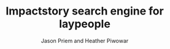 ---
author: Jason Priem and Heather Piwowar
funder: Arcadia, a charitable fund of Lisbet Rausing and Peter Baldwin
layout: grant
link:
- https://docs.google.com/document/d/15uPCMedD67iyBcapaehbSCIrzGdI-DH8eTnwmtJrqOk/edit?usp=sharing
- https://docs.google.com/document/d/1pv_rSXZgcVai74J_mPmhYWCe_1RtnlZQUxIYzDInO24/edit?usp=sharing
- https://docs.google.com/document/d/1-q3MWF2dpyF_LaCQbTtEqYAHQmTiPE31C6oEKYNJgDs/edit?usp=sharing
- https://docs.google.com/document/d/1B7SMv2dl4A0TQzLkboYElu7Iv6b_CDuulDvj-b1NwvU/edit?usp=sharing
link_name:
- One-pager
- Proposal
- Annual report
- Final report
status: funded
title: Impactstory search engine for laypeople
year: 2018
---